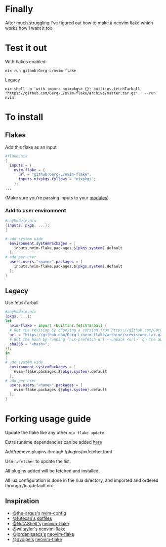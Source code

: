 # Finally
After much struggling I've figured out how to make a neovim flake which works how I want it too

# Test it out
With flakes enabled
```console
nix run github:Gerg-L/nvim-flake
```
Legacy
```console
nix-shell -p 'with import <nixpkgs> {}; builtins.fetchTarball "https://github.com/Gerg-L/nvim-flake/archive/master.tar.gz" ' --run nvim
```
# To install

## Flakes
Add this flake as an input
```nix
#flake.nix
{
  inputs = {
    nvim-flake = {
      url = "github:Gerg-L/nvim-flake";
      inputs.nixpkgs.follows = "nixpkgs";
    };
...
```
(Make sure you're passing inputs to your [modules](https://blog.nobbz.dev/posts/2022-12-12-getting-inputs-to-modules-in-a-flake/))
### Add to user environment
```nix
#anyModule.nix
{inputs, pkgs, ...}:
{

# add system wide
  environment.systemPackages = [
    inputs.nvim-flake.packages.${pkgs.system}.default
  ];
# add per-user
  users.users."<name>".packages = [
    inputs.nvim-flake.packages.${pkgs.system}.default
  ];
}
```

## Legacy
Use fetchTarball
```nix
#anyModule.nix
{pkgs, ...}:
let
  nvim-flake = import (builtins.fetchTarball {
  # Get the revision by choosing a version from https://github.com/Gerg-L/nvim-flake/commits/master
  url = "https://github.com/Gerg-L/nvim-flake/archive/<revision>.tar.gz";
  # Get the hash by running `nix-prefetch-url --unpack <url>` on the above url
  sha256 = "<hash>";
});
in
{
# add system wide
  environment.systemPackages = [
    nvim-flake.packages.${pkgs.system}.default
  ];
# add per-user
  users.users."<name>".packages = [
    nvim-flake.packages.${pkgs.system}.default
  ];
}
```

# Forking usage guide
Update the flake like any other ``nix flake update``

Extra runtime dependancies can be added [here](https://github.com/Gerg-L/nvim-flake/blob/367075ba580bc1af6b3acd8237ee56c3cef07840/flake.nix#L38)

Add/remove plugins through /plugins/nvfetcher.toml

Use ``nvfetcher`` to update the list.

All plugins added will be fetched and installed.

All lua configuration is done in the /lua directory, and imported and ordered through /lua/default.nix.

## Inspiration
- [@the-argus's](https://github.com/the-argus) [nvim-config](https://github.com/the-argus/nvim-config)
- [@fufexan's](https://github.com/fufexan) [dotfiles](https://github.com/fufexan/dotfiles/tree/main/home/editors/neovim)
- [@NotAShelf's](https://github.com/NotAShelf) [neovim-flake](https://github.com/NotAShelf/neovim-flake)
- [@wiltaylor's](https://github.com/wiltaylor) [neovim-flake](https://github.com/wiltaylor/neovim-flake)
- [@jordanisaacs's](https://github.com/jordanisaacs) [neovim-flake](https://github.com/jordanisaacs/neovim-flake)
- [@gvolpe's](https://github.com/gvolpe) [neovim-flake](https://github.com/gvolpe/neovim-flake)
